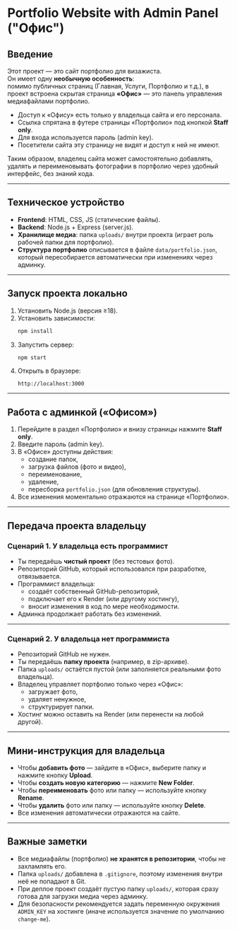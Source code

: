 # Portfolio Website with Admin Panel ("Офис")

## Введение
Этот проект — это сайт портфолио для визажиста.  
Он имеет одну **необычную особенность**:  
помимо публичных страниц (Главная, Услуги, Портфолио и т.д.), в проект встроена скрытая страница **«Офис»** — это панель управления медиафайлами портфолио.

- Доступ к «Офису» есть только у владельца сайта и его персонала.  
- Ссылка спрятана в футере страницы «Портфолио» под кнопкой **Staff only**.  
- Для входа используется пароль (admin key).  
- Посетители сайта эту страницу не видят и доступ к ней не имеют.  

Таким образом, владелец сайта может самостоятельно добавлять, удалять и переименовывать фотографии в портфолио через удобный интерфейс, без знаний кода.

---

## Техническое устройство
- **Frontend**: HTML, CSS, JS (статические файлы).  
- **Backend**: Node.js + Express (server.js).  
- **Хранилище медиа**: папка `uploads/` внутри проекта (играет роль рабочей папки для портфолио).  
- **Структура портфолио** описывается в файле `data/portfolio.json`, который пересобирается автоматически при изменениях через админку.  

---

## Запуск проекта локально
1. Установить Node.js (версия ≥18).  
2. Установить зависимости:
   ```bash
   npm install
   ```
3. Запустить сервер:
   ```bash
   npm start
   ```
4. Открыть в браузере:
   ```
   http://localhost:3000
   ```

---

## Работа с админкой («Офисом»)
1. Перейдите в раздел «Портфолио» и внизу страницы нажмите **Staff only**.  
2. Введите пароль (admin key).  
3. В «Офисе» доступны действия:
   - создание папок,  
   - загрузка файлов (фото и видео),  
   - переименование,  
   - удаление,  
   - пересборка `portfolio.json` (для обновления структуры).  
4. Все изменения моментально отражаются на странице «Портфолио».  

---

## Передача проекта владельцу

### Сценарий 1. У владельца есть программист
- Ты передаёшь **чистый проект** (без тестовых фото).  
- Репозиторий GitHub, который использовался при разработке, отвязывается.  
- Программист владельца:
  - создаёт собственный GitHub-репозиторий,  
  - подключает его к Render (или другому хостингу),  
  - вносит изменения в код по мере необходимости.  
- Админка продолжает работать без изменений.

---

### Сценарий 2. У владельца нет программиста
- Репозиторий GitHub не нужен.  
- Ты передаёшь **папку проекта** (например, в zip-архиве).  
- Папка `uploads/` остаётся пустой (или заполняется реальными фото владельца).  
- Владелец управляет портфолио только через «Офис»:
  - загружает фото,  
  - удаляет ненужное,  
  - структурирует папки.  
- Хостинг можно оставить на Render (или перенести на любой другой).  

---

## Мини-инструкция для владельца
- Чтобы **добавить фото** — зайдите в «Офис», выберите папку и нажмите кнопку **Upload**.  
- Чтобы **создать новую категорию** — нажмите **New Folder**.  
- Чтобы **переименовать** фото или папку — используйте кнопку **Rename**.  
- Чтобы **удалить** фото или папку — используйте кнопку **Delete**.  
- Все изменения автоматически отражаются на сайте.

---

## Важные заметки
- Все медиафайлы (портфолио) **не хранятся в репозитории**, чтобы не захламлять его.  
- Папка `uploads/` добавлена в `.gitignore`, поэтому изменения внутри неё не попадают в Git.  
- При деплое проект создаёт пустую папку `uploads/`, которая сразу готова для загрузки медиа через админку.  
- Для безопасности рекомендуется задать переменную окружения `ADMIN_KEY` на хостинге (иначе используется значение по умолчанию `change-me`).  
